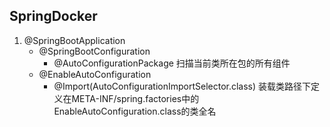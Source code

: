 ## SpringDocker

1. @SpringBootApplication
    - @SpringBootConfiguration
        - @AutoConfigurationPackage 扫描当前类所在包的所有组件
    - @EnableAutoConfiguration 
        - @Import(AutoConfigurationImportSelector.class) 装载类路径下定义在META-INF/spring.factories中的EnableAutoConfiguration.class的类全名